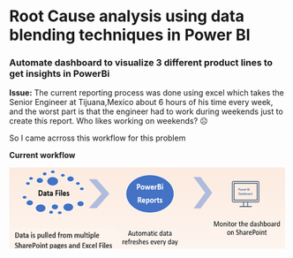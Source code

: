 # Root Cause analysis using data blending techniques in Power BI

### Automate dashboard to visualize 3 different product lines to get insights in PowerBi

**Issue:**  The current reporting process was done using excel which takes the Senior Engineer at Tijuana,Mexico about 6 hours of his time every week, and the worst part is that the engineer had to work during weekends just to create this report. Who likes working on weekends? ☹

So I came acrross this workflow for this problem 

**Current workflow**

<img src="images/workflow_2.png" WIDTH="500" HEIGHT="150">

<br>
